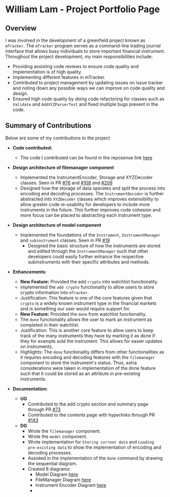 # William Lam - Project Portfolio Page

## Overview
I was involved in the development of a greenfield project known as `mTracker`. The `mTracker` program
serves as a command-line trading journal interface that allows busy individuals to store important financial instrument.
Throughout the project development, my main responsibilities include:
* Providing assisting code reviews to ensure code quality and implementation is of high quality.
* Implementing different features in mTracker.
* Contributed to project management by updating issues on issue tracker and noting down any possible ways we can
  improve on code quality and design.
* Ensured high code quality by doing code refactoring for classes such as `Validate` and `AddXYZParserTest` and fixed
multiple bugs present in the code.

## Summary of Contributions
Below are some of my contributions to the project

* **Code contributed:**
    * The code I contributed can be found in the reposense link [here](https://nus-cs2113-ay2122s1.github.io/tp-dashboard/?search=T12-1&sort=groupTitle&sortWithin=title&timeframe=commit&mergegroup=&groupSelect=groupByRepos&breakdown=true&checkedFileTypes=functional-code~other~test-code~docs&since=2021-09-25&tabOpen=true&tabType=authorship&zFR=false&tabAuthor=williamlamjy&tabRepo=AY2122S1-CS2113T-T12-1%2Ftp%5Bmaster%5D&authorshipIsMergeGroup=false&authorshipFileTypes=functional-code~test-code~docs&authorshipIsBinaryFileTypeChecked=false)
* **Design architecture of filemanager component**
  * Implemented the InstrumentEncoder, Storage and XYZDecoder classes. Seen in PR
    [#76](https://github.com/AY2122S1-CS2113T-T12-1/tp/pull/76) and
    [#108](https://github.com/AY2122S1-CS2113T-T12-1/tp/pull/108) and
    [#209](https://github.com/AY2122S1-CS2113T-T12-1/tp/pull/209)
  * Designed how the storage of data operates and split the process into encoding and decoding processes. The
  `InstrumentDecoder` is further abstracted into `XYZDecoder` classes which improves extensibility to allow greater code
  re-usability for developers to include more instruments in the future. This further improves code cohesion and more 
  focus can be placed to abstracting each instrument type.

* **Design architecture of model component**
  * Implemented the foundations of the `Instrument`, `InstrumentManager` and `subinstrument` classes. Seen in PR
    [#19](https://github.com/AY2122S1-CS2113T-T12-1/tp/pull/19)
    * Designed the basic structure of how the instruments are stored and edited through the `InstrumentManager` such
    that other developers could easily further enhance the respective subinstruments with their specific attributes and
    methods.

* **Enhancements**:
    * **New Feature:** Provided the add `crypto` into watchlist functionality.
    * implemented the `add crypto` functionality to allow users to
      store crypto information into `mTracker`.
    * Justification: This feature is one of the core features given that `crypto` is a widely known instrument type in 
  the financial markets and is something our user would require support for.
    * **New Feature:** Provided the `done` from watchlist functionality.
    * The `done` functionality allows the user to mark an instrument as completed in their watchlist.
    * Justification: This is another core feature to allow users to keep track of the many instruments they have by
  marking it as done if they for example sold the instrument. This allows for easier updates on instruments.
    * Highlights: The `done` functionality differs from other functionalities as it requires encoding and decoding
  features with the `filemanager` component to store the instrument's status. Thus, extra considerations were taken in
  implementation of the done feature such that it could be stored as an attribute in pre-existing instruments.

* **Documentation:**
  * **UG**
    * Contributed to the add crypto section and summary page through PR [#73](https://github.com/AY2122S1-CS2113T-T12-1/tp/pull/73)
    * Contributed to the contents page with hyperlinks through PR [#143](https://github.com/AY2122S1-CS2113T-T12-1/tp/pull/143)
  * **DG**
    * Wrote the `filemanager` component.
    * Wrote the `model` component.
    * Wrote implementation for `Storing current data` and `Loading pre-existing data` to show the implementation of
    encoding and decoding processes.
    * Assisted in the implementation of the `done` command by drawing the sequential diagram.
    * Created 8 diagrams:
      * Model Diagram [here](https://github.com/AY2122S1-CS2113T-T12-1/tp/blob/master/docs/images/ModelDiagram.png)
      * FileManager Diagram [here](https://github.com/AY2122S1-CS2113T-T12-1/tp/blob/master/docs/images/FileManagerDiagram.png)
      * Instrument Encoder Diagram [here](https://github.com/AY2122S1-CS2113T-T12-1/tp/blob/master/docs/images/FileManagerEncodingSequenceDiag.png)
      * 